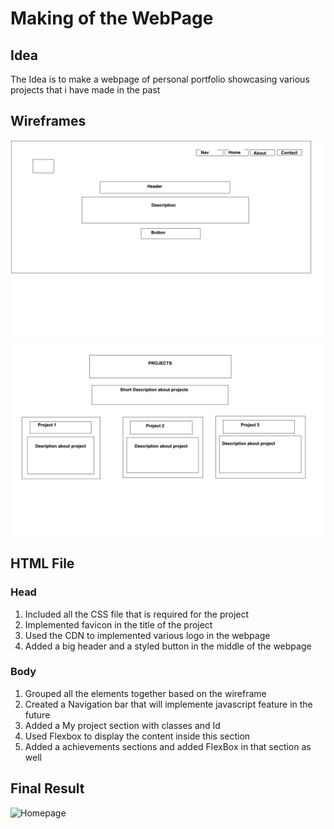 # Making of the WebPage #


## Idea ##
The Idea is to make a webpage of personal portfolio showcasing various projects that i have made in the past 

## Wireframes ##
![Wireframe 1](https://github.com/Tauke190/Connections-Lab/blob/master/Assignment%202%20-%20Webpage/Wireframes/Header%20Wireframe.png)
![Wireframe 2](https://raw.githubusercontent.com/Tauke190/Connections-Lab/master/Assignment%202%20-%20Webpage/Wireframes/Body-%20wireframe.png)

## HTML File ##

### Head ###
1. Included all the CSS file that is required for the project 
2. Implemented favicon in the title of the project
3. Used the CDN to implemented various logo in the webpage
4. Added a big header and a styled button in the middle of the webpage


### Body ###
1. Grouped all the elements together based on the wireframe
2. Created a Navigation bar that will implemente javascript feature in the future
3. Added a My project section with classes and Id
4. Used Flexbox to display the content inside this section
5. Added a achievements sections and added FlexBox in that section as well


## Final Result ##
![Homepage](https://github.com/Tauke190/Connections-Lab/blob/master/Assignment%202%20-%20Webpage/HomePage.png)



